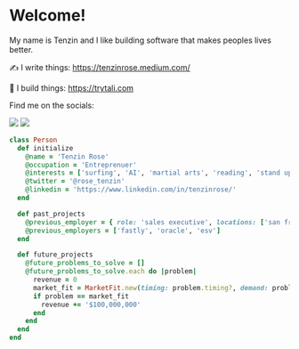 # Welcome!

My name is Tenzin and I like building software that makes peoples lives better.

✍ I write things: https://tenzinrose.medium.com/

:construction_worker: I build things: https://trytali.com

Find me on the socials:

<a href="https://twitter.com/tenzin_rose"><img src="https://img.icons8.com/color/48/000000/twitter--v2.png"/></a>
<a href="https://www.instagram.com/rosetenzin"><img src="https://img.icons8.com/fluency/48/000000/instagram-new.png"/></a>



```ruby 
class Person
  def initialize
    @name = 'Tenzin Rose'
    @occupation = 'Entreprenuer'
    @interests = ['surfing', 'AI', 'martial arts', 'reading', 'stand up comedy']
    @twitter = '@rose_tenzin'
    @linkedin = 'https://www.linkedin.com/in/tenzinrose/'
  end

  def past_projects
    @previous_employer = { role: 'sales executive', locations: ['san francisco', 'new york', 'sydney'], tenure: '7.5 years' }
    @previous_employers = ['fastly', 'oracle', 'esv']
  end

  def future_projects
    @future_problems_to_solve = []
    @future_problems_to_solve.each do |problem|
      revenue = 0
      market_fit = MarketFit.new(timing: problem.timing?, demand: problem.demand?, willing_to_pay: problem.pay?)
      if problem == market_fit
        revenue += '$100,000,000'
      end
    end
  end
end
```

